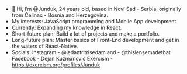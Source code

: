 - 👋 Hi, I’m @Junduk, 24 years old, based in Novi Sad - Serbia, originally from Čelinac - Bosnia and Herzegovina.
- My interests: JavaScript programming and Mobile App development.
- Currently: Expanding my knowledge in React.
- Short-future plan: Build a lot of projects and make a portfolio.
- Long-future plan: Master basics of Front-End development and get in the waters of React-Native.
- Socials: 
           Instagram - @jedantritrisedam and 
                     - @thislensemadethat
           Facebook - Dejan Kuzmanovic
           Exercism - https://exercism.org/profiles/Junduk

<!---
Junduk/Junduk is a ✨ special ✨ repository because its `README.md` (this file) appears on your GitHub profile.
You can click the Preview link to take a look at your changes.
--->
